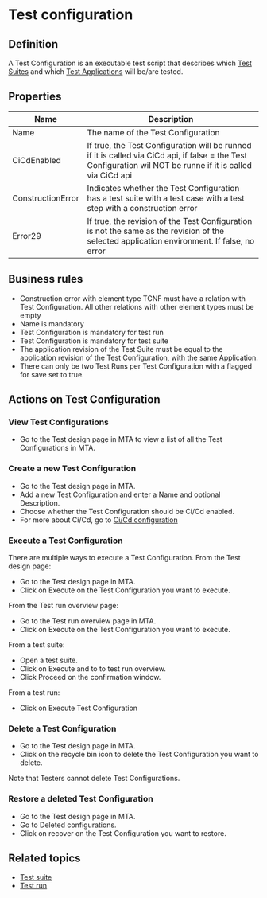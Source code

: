# Test configuration 

## Definition

A Test Configuration is an executable test script that describes which [Test Suites](test-suite) and which [Test Applications](test-application) will be/are tested. 

## Properties
| Name | Description |
| ----------- | ----------- |
| Name | The name of the Test Configuration |
| CiCdEnabled | If true,  the Test Configuration will be runned if it is called via CiCd api, if false = the Test Configuration wil NOT be runne if it is called via CiCd api |
| ConstructionError | Indicates whether the Test Configuration has a test suite with a test case with a test step with a construction error |
| Error29 | If true, the revision of the Test Configuration is not the same as the revision of the selected application environment. If false, no error |

## Business rules
- Construction error with element type TCNF must have a relation with Test Configuration. All other relations with other element types must be empty
- Name is mandatory
- Test Configuration is mandatory for test run
- Test Configuration is mandatory for test suite
- The application revision of the Test Suite must be equal to the application revision of the Test Configuration, with the same Application.
- There can only be two Test Runs per Test Configuration with a flagged for save set to true.

## Actions on Test Configuration

### View Test Configurations
- Go to the Test design page in MTA to view a list of all the Test Configurations in MTA.

### Create a new Test Configuration
- Go to the Test design page in MTA. 
- Add a new Test Configuration and enter a Name and optional Description. 
- Choose whether the Test Configuration should be Ci/Cd enabled. 
- For more about Ci/Cd, go to [Ci/Cd configuration](../howtos/cicd)

### Execute a Test Configuration
There are multiple ways to execute a Test Configuration. 
From the Test design page:
- Go to the Test design page in MTA. 
- Click on Execute on the Test Configuration you want to execute.

From the Test run overview page:
- Go to the Test run overview page in MTA. 
- Click on Execute on the Test Configuration you want to execute.

From a test suite:
- Open a test suite.
- Click on Execute and to to test run overview.
- Click Proceed on the confirmation window.

From a test run:
- Click on Execute Test Configuration


### Delete a Test Configuration
- Go to the Test design page in MTA. 
- Click on the recycle bin icon to delete the Test Configuration you want to delete.

Note that Testers cannot delete Test Configurations.

### Restore a deleted Test Configuration
- Go to the Test design page in MTA. 
- Go to Deleted configurations.
- Click on recover on the Test Configuration you want to restore.

## Related topics
- [Test suite](test-suite)
- [Test run](test-run)
